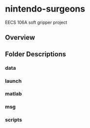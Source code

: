 # nintendo-surgeons

EECS 106A soft gripper project

## Overview
## Folder Descriptions
### data
### launch
### matlab
### msg
### scripts

